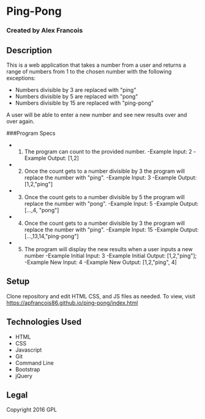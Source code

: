 # Ping-Pong

### Created by Alex Francois

## Description
This is a web application that takes a number from a user and returns a range of numbers from 1 to the chosen number with the following exceptions:
* Numbers divisible by 3 are replaced with "ping"
* Numbers divisible by 5 are replaced with "pong"
* Numbers divisible by 15 are replaced with "ping-pong"

A user will be able to enter a new number and see new results over and over again.

###Program Specs

* 1) The program  can count to the provided number.  -Example Input: 2  -Example Output: [1,2]
* 2) Once the count gets to a number divisible by 3 the program will replace the number with "ping".  -Example Input: 3  -Example Output: [1,2,"ping"]
* 3) Once the count gets to a number divisible by 5 the program  will replace the number with "pong".  -Example Input: 5  -Example Output: [...,4, "pong"]
* 4) Once the count gets to a number divisible by 3 the program will replace the number with "ping".  -Example Input: 15  -Example Output: [...,13,14,"ping-pong"]
* 5) The program will display the new results when a user inputs a new number
-Example Initial Input: 3   -Example Initial Output: [1,2,"ping"]; -Example New Input: 4   -Example New Output: [1,2,"ping", 4]


## Setup
Clone repository and edit HTML CSS, and JS files as needed. To view, visit https://apfrancois86.github.io/ping-pong/index.html

## Technologies Used
* HTML
* CSS
* Javascript
* Git
* Command Line
* Bootstrap
* jQuery

## Legal
Copyright 2016 GPL
